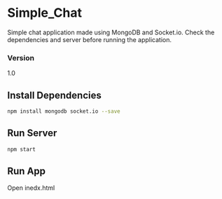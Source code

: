 # Simple_Chat
Simple chat application made using MongoDB and Socket.io. Check the dependencies and server before running the application.

### Version
1.0

## Install Dependencies
```bash
npm install mongodb socket.io --save
```

## Run Server
```bash
npm start
```

## Run App
Open inedx.html
